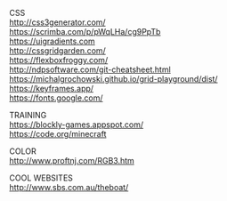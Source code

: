CSS  
http://css3generator.com/  
https://scrimba.com/p/pWqLHa/cg9PpTb  
https://uigradients.com  
http://cssgridgarden.com/  
https://flexboxfroggy.com/  
http://ndpsoftware.com/git-cheatsheet.html  
https://michalgrochowski.github.io/grid-playground/dist/  
https://keyframes.app/  
https://fonts.google.com/  

TRAINING  
https://blockly-games.appspot.com/  
https://code.org/minecraft  


COLOR  
http://www.proftnj.com/RGB3.htm  

COOL WEBSITES  
http://www.sbs.com.au/theboat/

